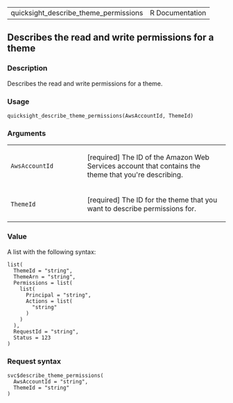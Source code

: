 <table style="width: 100%;">
<tbody>
<tr class="odd">
<td>quicksight_describe_theme_permissions</td>
<td style="text-align: right;">R Documentation</td>
</tr>
</tbody>
</table>

## Describes the read and write permissions for a theme

### Description

Describes the read and write permissions for a theme.

### Usage

    quicksight_describe_theme_permissions(AwsAccountId, ThemeId)

### Arguments

<table>
<colgroup>
<col style="width: 35%" />
<col style="width: 65%" />
</colgroup>
<tbody>
<tr class="odd">
<td><code
id="quicksight_describe_theme_permissions_:_AwsAccountId">AwsAccountId</code></td>
<td><p>[required] The ID of the Amazon Web Services account that
contains the theme that you're describing.</p></td>
</tr>
<tr class="even">
<td><code
id="quicksight_describe_theme_permissions_:_ThemeId">ThemeId</code></td>
<td><p>[required] The ID for the theme that you want to describe
permissions for.</p></td>
</tr>
</tbody>
</table>

### Value

A list with the following syntax:

    list(
      ThemeId = "string",
      ThemeArn = "string",
      Permissions = list(
        list(
          Principal = "string",
          Actions = list(
            "string"
          )
        )
      ),
      RequestId = "string",
      Status = 123
    )

### Request syntax

    svc$describe_theme_permissions(
      AwsAccountId = "string",
      ThemeId = "string"
    )
